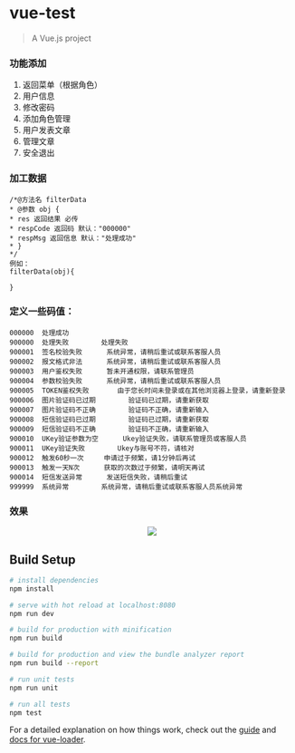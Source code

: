 # vue-test

> A Vue.js project

### 功能添加

1. 返回菜单（根据角色）
2. 用户信息
3. 修改密码
4. 添加角色管理
5. 用户发表文章
6. 管理文章
7. 安全退出

### 加工数据

```
/*@方法名 filterData 
* @参数 obj {
* res 返回结果 必传
* respCode 返回码 默认："000000" 
* respMsg 返回信息 默认："处理成功" 
* }
*/
例如：
filterData(obj){

}
```



### 定义一些码值：

```
000000	处理成功		
900000	处理失败		处理失败
900001	签名校验失败		系统异常，请稍后重试或联系客服人员
900002	报文格式非法		系统异常，请稍后重试或联系客服人员
900003	用户鉴权失败		暂未开通权限，请联系管理员
900004	参数校验失败		系统异常，请稍后重试或联系客服人员
900005	TOKEN鉴权失败		由于您长时间未登录或在其他浏览器上登录，请重新登录
900006	图片验证码已过期		验证码已过期，请重新获取
900007	图片验证码不正确		验证码不正确，请重新输入
900008	短信验证码已过期		验证码已过期，请重新获取
900009	短信验证码不正确		验证码不正确，请重新输入
900010	UKey验证参数为空		Ukey验证失败，请联系管理员或客服人员
900011	UKey验证失败		Ukey与账号不符，请核对
900012	触发60秒一次		申请过于频繁，请1分钟后再试
900013	触发一天N次		获取的次数过于频繁，请明天再试
900014	短信发送异常		发送短信失败，请稍后重试
999999	系统异常		系统异常，请稍后重试或联系客服人员系统异常
```

### 效果
<p align="center">
<a href="https://github.com/shawn2016/vue-admin.git"><img src="https://github.com/shawn2016/vue-admin/blob/master/static/dashboard.png" /></a>
</p>

## Build Setup

``` bash
# install dependencies
npm install

# serve with hot reload at localhost:8080
npm run dev

# build for production with minification
npm run build

# build for production and view the bundle analyzer report
npm run build --report

# run unit tests
npm run unit

# run all tests
npm test
```

For a detailed explanation on how things work, check out the [guide](http://vuejs-templates.github.io/webpack/) and [docs for vue-loader](http://vuejs.github.io/vue-loader).
